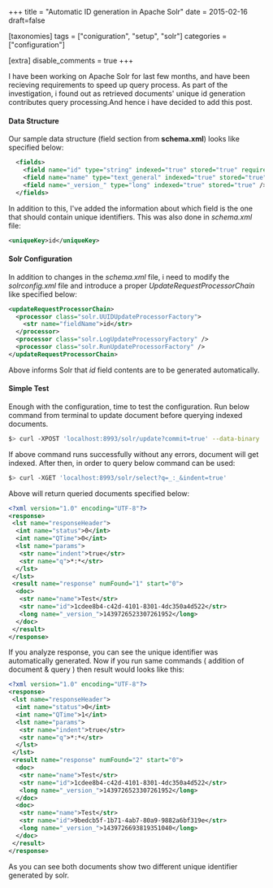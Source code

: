 +++
title = "Automatic ID generation in Apache Solr"
date = 2015-02-16
draft=false

[taxonomies]
tags = ["coniguration", "setup", "solr"]
categories = ["configuration"]

[extra]
disable_comments = true
+++

I have been working on Apache Solr for last few months, and have been recieving requirements to speed up query process. As part of the investigation, i found out as retrieved documents' unique id generation contributes query processing.And hence i have decided to add this post.<!-- more -->

#### Data Structure

Our sample data structure (field section from <strong>schema.xml</strong>) looks like specified below:

```xml
  <fields>
    <field name="id" type="string" indexed="true" stored="true" required="true" multiValued="false" />
    <field name="name" type="text_general" indexed="true" stored="true" />
    <field name="_version_" type="long" indexed="true" stored="true" />
  </fields>
```

In addition to this, I've added the information about which field is the one that should contain unique identifiers.
This was also done in <i>schema.xml</i> file:

```xml
<uniqueKey>id</uniqueKey>
```

#### Solr Configuration

In addition to changes in the <i>schema.xml</i> file, i need to modify the <i>solrconfig.xml</i> file and introduce a proper <i>UpdateRequestProcessorChain</i> like specified below:

```xml
<updateRequestProcessorChain>
  <processor class="solr.UUIDUpdateProcessorFactory">
    <str name="fieldName">id</str>
  </processor>
  <processor class="solr.LogUpdateProcessoryFactory" />
  <processor class="solr.RunUpdateProcessorFactory" />
</updateRequestProcessorChain>
```

Above informs Solr that <i>id</i> field contents are to be generated automatically.

#### Simple Test

Enough with the configuration, time to test the configuration. Run below command from terminal to update document before querying indexed documents.

```bash
$> curl -XPOST 'localhost:8993/solr/update?commit=true' --data-binary '<add><doc><field name="name">Test</field></doc></add>' -H 'Content-type:application/xml'
```

If above command runs successfully without any errors, document will get indexed. After then, in order to query below command can be used:

```bash
$> curl -XGET 'localhost:8993/solr/select?q=_:_&indent=true'
```

Above will return queried documents specified below:

```xml
<?xml version="1.0" encoding="UTF-8"?>
<response>
 <lst name="responseHeader">
  <int name="status">0</int>
  <int name="QTime">0</int>
  <lst name="params">
   <str name="indent">true</str>
   <str name="q">*:*</str>
  </lst>
 </lst>
 <result name="response" numFound="1" start="0">
  <doc>
   <str name="name">Test</str>
   <str name="id">1cdee8b4-c42d-4101-8301-4dc350a4d522</str>
   <long name="_version_">1439726523307261952</long>
  </doc>
 </result>
</response>
```

If you analyze response, you can see the unique identifier was automatically generated. Now if you run same commands ( addition of document & query ) then result would looks like this:

```xml
<?xml version="1.0" encoding="UTF-8"?>
<response>
 <lst name="responseHeader">
  <int name="status">0</int>
  <int name="QTime">1</int>
  <lst name="params">
   <str name="indent">true</str>
   <str name="q">*:*</str>
  </lst>
 </lst>
 <result name="response" numFound="2" start="0">
  <doc>
   <str name="name">Test</str>
   <str name="id">1cdee8b4-c42d-4101-8301-4dc350a4d522</str>
   <long name="_version_">1439726523307261952</long>
  </doc>
  <doc>
   <str name="name">Test</str>
   <str name="id">9bedcb5f-1b71-4ab7-80a9-9882a6bf319e</str>
   <long name="_version_">1439726693819351040</long>
  </doc>
 </result>
</response>
```

As you can see both documents show two different unique identifier generated by solr.
